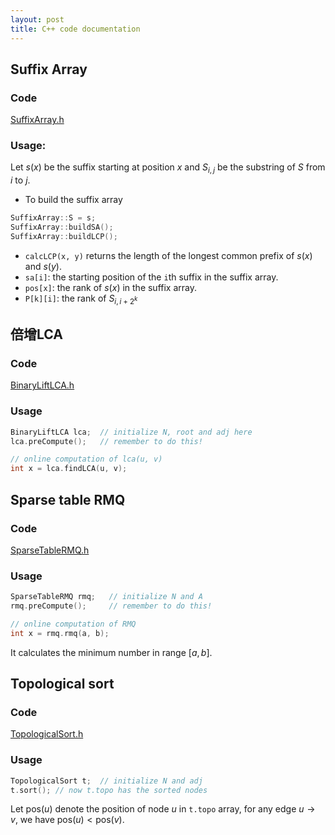```yaml
---
layout: post
title: C++ code documentation
---
```


## Suffix Array

### Code
[SuffixArray.h](https://github.com/atubo/code-snippets/blob/master/cpp/SuffixArray.h)

### Usage:
Let $s(x)$ be the suffix starting at position $x$ and $S_{i, j}$ be the substring of $S$ from $i$ to $j$.

* To build the suffix array

```cpp
SuffixArray::S = s;
SuffixArray::buildSA();
SuffixArray::buildLCP();
```

* `calcLCP(x, y)` returns the length of the longest common prefix of $s(x)$ and $s(y)$.
* `sa[i]`: the starting position of the `i`th suffix in the suffix array.
* `pos[x]`: the rank of $s(x)$ in the suffix array.
* `P[k][i]`: the rank of $S_{i,i+2^k}$

## 倍增LCA

### Code
[BinaryLiftLCA.h](https://github.com/atubo/code-snippets/blob/master/cpp/BinaryLiftLCA.h)

### Usage
```cpp
BinaryLiftLCA lca;  // initialize N, root and adj here
lca.preCompute();   // remember to do this!

// online computation of lca(u, v)
int x = lca.findLCA(u, v);
```

## Sparse table RMQ

### Code
[SparseTableRMQ.h](https://github.com/atubo/code-snippets/blob/master/cpp/SparseTableRMQ.h)

### Usage
```cpp
SparseTableRMQ rmq;   // initialize N and A
rmq.preCompute();     // remember to do this!

// online computation of RMQ
int x = rmq.rmq(a, b);
```
It calculates the minimum number in range $[a, b]$.

## Topological sort

### Code
[TopologicalSort.h](https://github.com/atubo/code-snippets/blob/master/cpp/TopologicalSort.h)

### Usage
```cpp
TopologicalSort t;  // initialize N and adj
t.sort(); // now t.topo has the sorted nodes
```
Let $\textrm{pos}(u)$ denote the position of node $u$ in ```t.topo``` array, for any edge $u \rightarrow v$, we have $\textrm{pos}(u)<\textrm{pos}(v)$.
